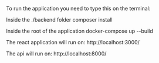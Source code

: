 To run the application you need to type this on the terminal:

Inside the ./backend folder
composer install

Inside the root of the application
docker-compose up --build

The react application will run on:
http://localhost:3000/

The api will run on:
http://localhost:8000/
